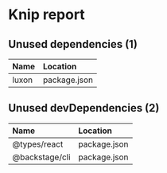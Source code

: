 # Knip report

## Unused dependencies (1)

| Name  | Location     |
|:------|:-------------|
| luxon | package.json |

## Unused devDependencies (2)

| Name           | Location     |
|:---------------|:-------------|
| @types/react   | package.json |
| @backstage/cli | package.json |

